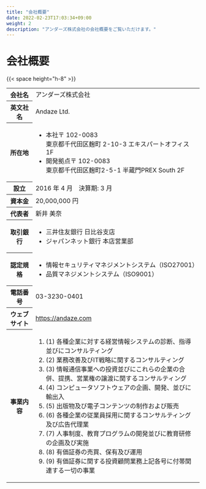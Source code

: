 ```yaml
---
title: "会社概要"
date: 2022-02-23T17:03:34+09:00
weight: 2
description: "アンダーズ株式会社の会社概要をご覧いただけます。"
---
```


<h1>会社概要</h1>

{{< space height="h-8" >}}

<table>

<tbody>

<tr class="flex items-center p-8 border-0 bg-gray-50">
<th class="w-1/3 font-bold !m-0">会社名</th>
<td class="w-2/3 p-0">アンダーズ株式会社</td>
</tr>

<tr class="flex items-center p-8 border-0">
<th class="w-1/3 font-bold !m-0">英文社名</th>
<td class="w-2/3 p-0">Andaze Ltd.</td>
</tr>

<tr class="flex items-center p-8 border-0 bg-gray-50">
<th class="w-1/3 font-bold !m-0">所在地</th>
<td class="w-2/3 p-0">
<ul class="list-none p-0">
<li class="p-0 mt-0 mb-4"><span class="font-bold block">本社</span>〒 102-0083<br>東京都千代田区麹町 2-10-3 エキスパートオフィス 1F</li>
<li class="p-0 mt-0"><span class="font-bold block">開発拠点</span>〒 102-0083<br>東京都千代田区麹町2-5-1 半蔵門PREX South 2F</li>
</ul>
</td>
</tr>

<tr class="flex items-center p-8 border-0">
<th class="w-1/3 font-bold !m-0">設立</th>
<td class="w-2/3 p-0">2016 年 4 月　決算期: 3 月</td>
</tr>

<tr class="flex items-center p-8 border-0 bg-gray-50">
<th class="w-1/3 font-bold !m-0">資本金</th>
<td class="w-2/3 p-0">20,000,000 円</td>
</tr>

<tr class="flex items-center p-8 border-0">
<th class="w-1/3 font-bold !m-0">代表者</th>
<td class="w-2/3 p-0">新井 美奈</td>
</tr>

<tr class="flex items-center p-8 border-0 bg-gray-50">
<th class="w-1/3 font-bold !m-0">取引銀行</th>
<td class="w-2/3 p-0">
<ul class="list-none p-0">
<li class="p-0 mt-0 mb-4">三井住友銀行 日比谷支店</li>
<li class="p-0 mt-0 ">ジャパンネット銀行 本店営業部</li>
</ul>
</td>
</tr>

<tr class="flex items-center p-8 border-0">
<th class="w-1/3 font-bold !m-0">認定規格</th>
<td class="w-2/3 p-0">
<ul class="list-none p-0">
<li class="p-0 mt-0 mb-4">情報セキュリティマネジメントシステム（ISO27001）</li>
<li class="p-0 mt-0">品質マネジメントシステム（ISO9001）</li>
</ul>
</td>
</tr>

<tr class="flex items-center p-8 border-0 bg-gray-50">
<th class="w-1/3 font-bold !m-0">電話番号</th>
<td class="w-2/3 p-0">03-3230-0401</td>
</tr>

<tr class="flex items-center p-8 border-0">
<th class="w-1/3 font-bold !m-0">ウェブサイト</td>
<td class="w-2/3 p-0"><a href="https://andaze.com/ja/">https://andaze.com</a></td>
</tr>

<tr class="flex items-center p-8 border-0 bg-gray-50">
<th class="w-1/3 font-bold !m-0">事業内容</th>
<td class="w-2/3 p-0">
<ol class="list-none p-0">
<li class="p-0 mt-0 mb-4">(1) 各種企業に対する経営情報システムの診断、指導並びにコンサルティング</li>
<li class="p-0 mt-0 mb-4">(2) 業務改善及びIT戦略に関するコンサルティング</li>
<li class="p-0 mt-0 mb-4">(3) 情報通信事業への投資並びにこれらの企業の合併、提携、営業権の譲渡に関するコンサルティング</li>
<li class="p-0 mt-0 mb-4">(4) コンピュータソフトウェアの企画、開発、並びに輸出入</li>
<li class="p-0 mt-0 mb-4">(5) 出版物及び電子コンテンツの制作および販売</li>
<li class="p-0 mt-0 mb-4">(6) 各種企業の従業員採用に関するコンサルティング及び広告代理業</li>
<li class="p-0 mt-0 mb-4">(7) 人事制度、教育プログラムの開発並びに教育研修の企画及び実施</li>
<li class="p-0 mt-0 mb-4">(8) 有価証券の売買、保有及び運用</li>
<li class="p-0 mt-0">(9) 有価証券に関する投資顧問業務上記各号に付帯関連する一切の事業</li>
</ol>
</td>
</tr>

</tbody>

</table>
